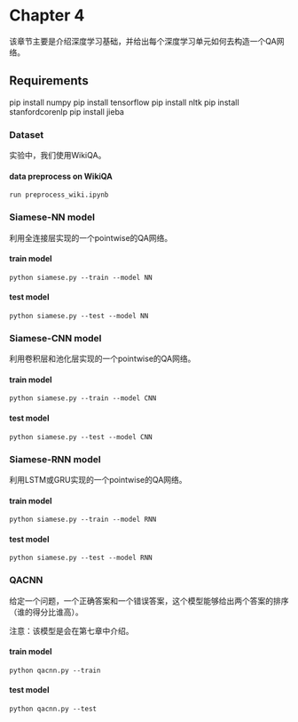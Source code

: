
# Chapter 4

该章节主要是介绍深度学习基础，并给出每个深度学习单元如何去构造一个QA网络。


## Requirements

pip install numpy
pip install tensorflow
pip install nltk
pip install stanfordcorenlp
pip install jieba

### Dataset

实验中，我们使用WikiQA。

#### data preprocess on WikiQA

`run preprocess_wiki.ipynb`

### Siamese-NN model

利用全连接层实现的一个pointwise的QA网络。

#### train model

`python siamese.py --train --model NN`

#### test model

`python siamese.py --test --model NN`

### Siamese-CNN model

利用卷积层和池化层实现的一个pointwise的QA网络。

#### train model

`python siamese.py --train --model CNN`

#### test model

`python siamese.py --test --model CNN`

### Siamese-RNN model

利用LSTM或GRU实现的一个pointwise的QA网络。

#### train model

`python siamese.py --train --model RNN`

#### test model

`python siamese.py --test --model RNN`

### QACNN

给定一个问题，一个正确答案和一个错误答案，这个模型能够给出两个答案的排序（谁的得分比谁高）。

注意：该模型是会在第七章中介绍。

#### train model

`python qacnn.py --train`

#### test model

`python qacnn.py --test`
